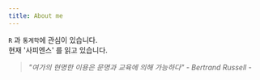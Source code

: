 ```yaml
---
title: About me
---
```


 `R` 과 `통계학`에 관심이 있습니다.   
현재 '사피엔스' 를 읽고 있습니다. 

  > *"여가의 현명한 이용은 문명과 교육에 의해 가능하다" - Bertrand Russell -*
